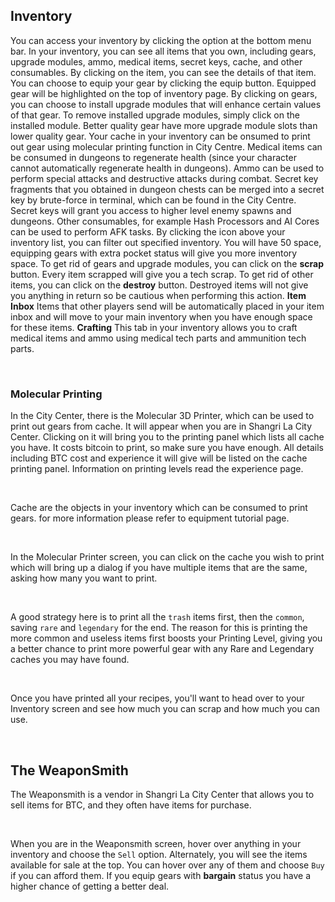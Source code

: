 ## Inventory

You can access your inventory by clicking the option at the bottom menu bar. In your inventory, you can see all items that you own, including gears, upgrade modules, ammo, medical items, secret keys, cache, and other consumables. By clicking on the item, you can see the details of that item. You can choose to equip your gear by clicking the equip button. Equipped gear will be highlighted on the top of inventory page. By clicking on gears, you can choose to install upgrade modules that will enhance certain values of that gear. To remove installed upgrade modules, simply click on the installed module. Better quality gear have more upgrade module slots than lower quality gear. 
Your cache in your inventory can be onsumed to print out gear using molecular printing function in City Centre.
Medical items can be consumed in dungeons to regenerate health (since your character cannot automatically regenerate health in dungeons).
Ammo can be used to perform special attacks and destructive attacks during combat.
Secret key fragments that you obtained in dungeon chests can be merged into a secret key by brute-force in terminal, which can be found in the City Centre. Secret keys will grant you access to higher level enemy spawns and dungeons.
Other consumables, for example Hash Processors and AI Cores can be used to perform AFK tasks.
By clicking the icon above your inventory list, you can filter out specified inventory.
You will have 50 space, equipping gears with extra pocket status will give you more inventory space.
To get rid of gears and upgrade modules, you can click on the **scrap** button. Every item scrapped will give you a tech scrap.
To get rid of other items, you can click on the **destroy** button. Destroyed items will not give you anything in return so be cautious when performing this action.
**Item Inbox**
Items that other players send will be automatically placed in your item inbox and will move to your main inventory when you have enough space for these items.
**Crafting**
This tab in your inventory allows you to craft medical items and ammo using medical tech parts and ammunition tech parts.

<br />

### Molecular Printing

In the City Center, there is the Molecular 3D Printer, which can be used to print out gears from cache. It will appear when you are in Shangri La City Center. Clicking on it will bring you to the printing panel which lists all cache you have. It costs bitcoin to print, so make sure you have enough. All details including BTC cost and experience it will give will be listed on the cache printing panel.
Information on printing levels read the experience page.

<br />

Cache are the objects in your inventory which can be consumed to print gears. for more information please refer to equipment tutorial page.

<br />

In the Molecular Printer screen, you can click on the cache you wish to print which will bring up a dialog if you have multiple items that are the same, asking how many you want to print.

<br />

A good strategy here is to print all the `trash` items first, then the `common`, saving `rare` and `legendary` for the end. The reason for this is printing the more common and useless items first boosts your Printing Level, giving you a better chance to print more powerful gear with any Rare and Legendary caches you may have found.

<br />

Once you have printed all your recipes, you'll want to head over to your Inventory screen and see how much you can scrap and how much you can use.

<br />

## The WeaponSmith

The Weaponsmith is a vendor in Shangri La City Center that allows you to sell items for BTC, and they often have items for purchase.

<br />

When you are in the Weaponsmith screen, hover over anything in your inventory and choose the `Sell` option. Alternately, you will see the items available for sale at the top. You can hover over any of them and choose `Buy` if you can afford them.
If you equip gears with **bargain** status you have a higher chance of getting a better deal.
